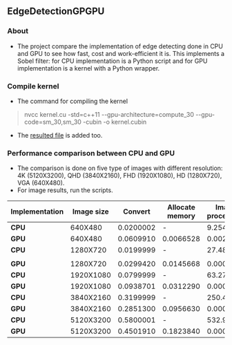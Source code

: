 ## EdgeDetectionGPGPU

### About
- The project compare the implementation of edge detecting done in CPU and GPU to see how fast, cost and work-efficient it is. This implements a Sobel filter: for CPU implementation is a Python script and for GPU implementation is a kernel with a Python wrapper.

### Compile kernel
- The command for compiling the kernel
> nvcc kernel.cu -std=c++11 --gpu-architecture=compute_30 --gpu-code=sm_30,sm_30 -cubin -o kernel.cubin

- The [resulted file](https://github.com/AlenSmailovic/EdgeDetectionGPGPU/raw/master/kernel.cubin) is added too.

### Performance comparison between CPU and GPU
- The comparison is done on five type of images with different resolution: 4K (5120X3200), QHD (3840X2160), FHD (1920X1080), HD (1280X720), VGA (640X480).
- For image results, run the scripts.

| Implementation | Image size | Convert         | Allocate memory | Image processing                    | Convert from GPU         | Saving    | Total time |
| -------------- | ---------- | --------------- | --------------- | ----------------------------------- | ------------------------ | --------- | ---------- |
| **CPU**        | 640X480    | 0.0200002       | -               | 9.2549998                           | -                        | 0.1200001 | 9.3950002  |
| **GPU**        | 640X480    | 0.0609910       | 0.0066528       | 0.0022110                           | 0.0023078                | 0.1253440 | 0.1975078  |
| **CPU**        | 1280X720   | 0.0199999       | -               | 27.481999                           | -                        | 0.1700000 | 27.671999  |
|         |    |        |                |                            |                         | |  |
| **GPU**        | 1280X720   | 0.0299420       | 0.0145668       | 0.0002372                           | 0.0056648                | 0.1365141 | 0.1869251  |
| **CPU**        | 1920X1080  | 0.0799999       | -               | 63.271000                           | -                        | 0.7500000 | 64.101000  |
| **GPU**        | 1920X1080  | 0.0938701       | 0.0312290       | 0.0003209                           | 0.0103600                | 0.5749020 | 0.7106821  |
| **CPU**        | 3840X2160  | 0.3199999       | -               | 250.45799                           | -                        | 2.9400000 | 253.71799  |
| **GPU**        | 3840X2160  | 0.2851300       | 0.0956630       | 0.0002830                           | 0.0324380                | 1.9789669 | 2.3924810  |
| **CPU**        | 5120X3200  | 0.5800001       | -               | 532.90599                           | -                        | 5.3599998 | 538.84599  |
| **GPU**        | 5120X3200  | 0.4501910       | 0.1823840       | 0.0002810                           | 0.0589640                | 3.8527259 | 4.5445461  |
